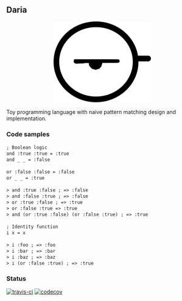 ## Daria

<p align="center">
  <img src="https://raw.githubusercontent.com/andiogenes/daria/media/images/logo.png" />
</p>

Toy programming language with naive pattern matching design and implementation.

### Code samples
```
; Boolean logic
and :true :true = :true
and _ _ = :false

or :false :false = :false
or _ _ = :true

> and :true :false ; => :false
> and :false :true ; => :false
> or :true :false ; => :true
> or :false :true => :true
> and (or :true :false) (or :false :true) ; => :true

; Identity function
i x = x

> i :foo ; => :foo
> i :bar ; => :bar
> i :baz ; => :baz
> i (or :false :true) ; => :true
```

### Status
[![travis-ci](https://travis-ci.com/andiogenes/daria.svg?branch=master)](https://travis-ci.com/github/andiogenes/daria)
[![codecov](https://codecov.io/gh/andiogenes/daria/branch/master/graph/badge.svg)](https://codecov.io/gh/andiogenes/daria)
